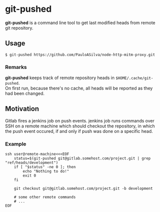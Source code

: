 git-pushed
==========

**git-pushed** is a command line tool to get last modified heads from remote git
repository.

## Usage

```
$ git-pushed https://github.com/PauloASilva/node-http-mitm-proxy.git
```
### Remarks

**git-pushed** keeps track of remote repository heads in `$HOME/.cache/git-pushed`.<br />
On first run, because there's no cache, all heads will be reported as they had been changed.

## Motivation

Gitlab fires a jenkins job on push events. jenkins job runs commands over SSH on a remote machine which should checkout the repository, in which the push event occured, if and only if push was done on a specific head.

### Example

```shell
ssh user@remote-machine<<<EOF
    status=$(git-pushed git@gitlab.somehost.com/project.git | grep "ref/heads/development")
    if [ "$status" -ne 0 ]; then
        echo "Nothing to do!"
        exit 0
    fi

    git checkout git@gitlab.somehost.com/project.git -b development

    # some other remote commands
    # ...
EOF
```

